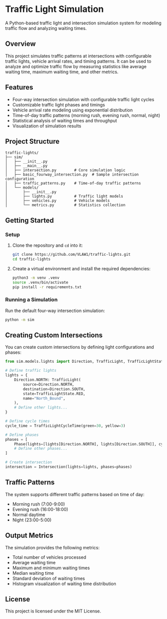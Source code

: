 # Traffic Light Simulation

A Python-based traffic light and intersection simulation system for modeling traffic flow and analyzing waiting times.

## Overview

This project simulates traffic patterns at intersections with configurable traffic lights, vehicle arrival rates, and timing patterns. It can be used to analyze and optimize traffic flow by measuring statistics like average waiting time, maximum waiting time, and other metrics.

## Features

- Four-way intersection simulation with configurable traffic light cycles
- Customizable traffic light phases and timings
- Vehicle arrival rate modeling using exponential distribution
- Time-of-day traffic patterns (morning rush, evening rush, normal, night)
- Statistical analysis of waiting times and throughput
- Visualization of simulation results

## Project Structure

```
traffic-lights/
├── sim/
│   ├── __init__.py
│   ├── __main__.py
│   ├── intersection.py        # Core simulation logic
│   ├── basic_fourway_intersection.py  # Sample intersection configuration
│   ├── traffic_patterns.py    # Time-of-day traffic patterns
│   └── models/
│       ├── __init__.py
│       ├── lights.py          # Traffic light models
│       ├── vehicles.py        # Vehicle models
│       └── metrics.py         # Statistics collection
```

## Getting Started

### Setup



1. Clone the repository and `cd` into it:
   ``` bash
   git clone https://github.com/VLAW1/traffic-lights.git
   cd traffic-lights
   ```

2. Create a virtual environment and install the required dependencies:
   ``` bash
   python3 -m venv .venv
   source .venv/bin/activate
   pip install -r requirements.txt
   ```

### Running a Simulation

Run the default four-way intersection simulation:

``` bash
python -m sim
```

## Creating Custom Intersections

You can create custom intersections by defining light configurations and phases:

``` python
from sim.models.lights import Direction, TrafficLight, TrafficLightState, TrafficLightCycleTime, Phase, Intersection

# Define traffic lights
lights = {
    Direction.NORTH: TrafficLight(
        source=Direction.NORTH,
        destination=Direction.SOUTH,
        state=TrafficLightState.RED,
        name="North_Bound",
    ),
    # Define other lights...
}

# Define cycle times
cycle_time = TrafficLightCycleTime(green=30, yellow=3)

# Define phases
phases = [
    Phase(lights=[lights[Direction.NORTH], lights[Direction.SOUTH]], cycle_time=cycle_time),
    # Define other phases...
]

# Create intersection
intersection = Intersection(lights=lights, phases=phases)
```

## Traffic Patterns

The system supports different traffic patterns based on time of day:

- Morning rush (7:00-9:00)
- Evening rush (16:00-18:00)
- Normal daytime
- Night (23:00-5:00)

## Output Metrics

The simulation provides the following metrics:

- Total number of vehicles processed
- Average waiting time
- Maximum and minimum waiting times
- Median waiting time
- Standard deviation of waiting times
- Histogram visualization of waiting time distribution

## License

This project is licensed under the MIT License.